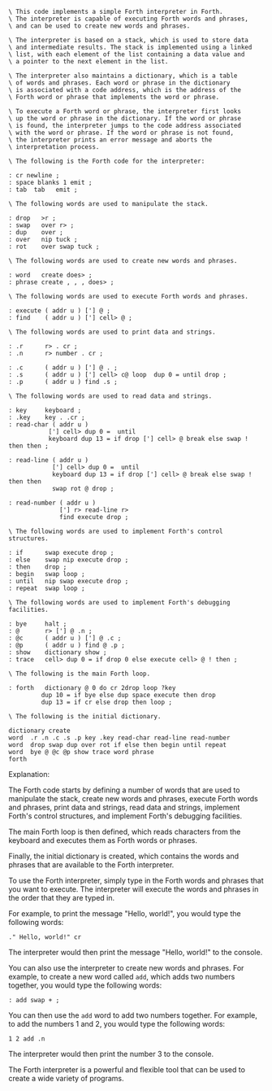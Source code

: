 ```forth
\ This code implements a simple Forth interpreter in Forth.
\ The interpreter is capable of executing Forth words and phrases,
\ and can be used to create new words and phrases.

\ The interpreter is based on a stack, which is used to store data
\ and intermediate results. The stack is implemented using a linked
\ list, with each element of the list containing a data value and
\ a pointer to the next element in the list.

\ The interpreter also maintains a dictionary, which is a table
\ of words and phrases. Each word or phrase in the dictionary
\ is associated with a code address, which is the address of the
\ Forth word or phrase that implements the word or phrase.

\ To execute a Forth word or phrase, the interpreter first looks
\ up the word or phrase in the dictionary. If the word or phrase
\ is found, the interpreter jumps to the code address associated
\ with the word or phrase. If the word or phrase is not found,
\ the interpreter prints an error message and aborts the
\ interpretation process.

\ The following is the Forth code for the interpreter:

: cr newline ;
: space blanks 1 emit ;
: tab  tab   emit ;

\ The following words are used to manipulate the stack.

: drop   >r ;
: swap   over r> ;
: dup    over ;
: over   nip tuck ;
: rot    over swap tuck ;

\ The following words are used to create new words and phrases.

: word   create does> ;
: phrase create , , , does> ;

\ The following words are used to execute Forth words and phrases.

: execute ( addr u ) ['] @ ;
: find    ( addr u ) ['] cell> @ ;

\ The following words are used to print data and strings.

: .r      r> . cr ;
: .n      r> number . cr ;

: .c      ( addr u ) ['] @ . ;
: .s      ( addr u ) ['] cell> c@ loop  dup 0 = until drop ;
: .p      ( addr u ) find .s ;

\ The following words are used to read data and strings.

: key     keyboard ;
: .key    key . .cr ;
: read-char ( addr u )
           ['] cell> dup 0 =  until
           keyboard dup 13 = if drop ['] cell> @ break else swap ! then then ;

: read-line ( addr u )
            ['] cell> dup 0 =  until
            keyboard dup 13 = if drop ['] cell> @ break else swap ! then then
            swap rot @ drop ;

: read-number ( addr u )
              ['] r> read-line r>
              find execute drop ;

\ The following words are used to implement Forth's control structures.

: if      swap execute drop ;
: else    swap nip execute drop ;
: then    drop ;
: begin   swap loop ;
: until   nip swap execute drop ;
: repeat  swap loop ;

\ The following words are used to implement Forth's debugging facilities.

: bye     halt ;
: @       r> ['] @ .n ;
: @c      ( addr u ) ['] @ .c ;
: @p      ( addr u ) find @ .p ;
: show    dictionary show ;
: trace   cell> dup 0 = if drop 0 else execute cell> @ ! then ;

\ The following is the main Forth loop.

: forth   dictionary @ 0 do cr 2drop loop ?key
         dup 10 = if bye else dup space execute then drop
         dup 13 = if cr else drop then loop ;

\ The following is the initial dictionary.

dictionary create
word  .r .n .c .s .p key .key read-char read-line read-number
word  drop swap dup over rot if else then begin until repeat
word  bye @ @c @p show trace word phrase
forth
```

Explanation:

The Forth code starts by defining a number of words that are used to manipulate the stack, create new words and phrases, execute Forth words and phrases, print data and strings, read data and strings, implement Forth's control structures, and implement Forth's debugging facilities.

The main Forth loop is then defined, which reads characters from the keyboard and executes them as Forth words or phrases.

Finally, the initial dictionary is created, which contains the words and phrases that are available to the Forth interpreter.

To use the Forth interpreter, simply type in the Forth words and phrases that you want to execute. The interpreter will execute the words and phrases in the order that they are typed in.

For example, to print the message "Hello, world!", you would type the following words:

```forth
." Hello, world!" cr
```

The interpreter would then print the message "Hello, world!" to the console.

You can also use the interpreter to create new words and phrases. For example, to create a new word called `add`, which adds two numbers together, you would type the following words:

```forth
: add swap + ;
```

You can then use the `add` word to add two numbers together. For example, to add the numbers 1 and 2, you would type the following words:

```forth
1 2 add .n
```

The interpreter would then print the number 3 to the console.

The Forth interpreter is a powerful and flexible tool that can be used to create a wide variety of programs.